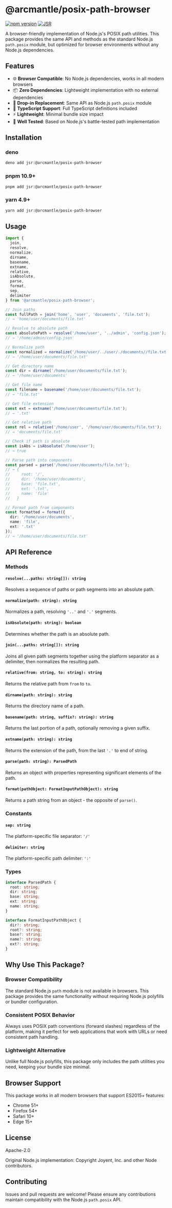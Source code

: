 # @arcmantle/posix-path-browser

[![npm version](https://badge.fury.io/js/@arcmantle%2Fposix-path-browser.svg)](https://badge.fury.io/js/@arcmantle%2Fposix-path-browser)
[![JSR](https://jsr.io/badges/@arcmantle/posix-path-browser)](https://jsr.io/@arcmantle/posix-path-browser)

A browser-friendly implementation of Node.js's POSIX path utilities. This package provides the same API and methods as the standard Node.js `path.posix` module, but optimized for browser environments without any Node.js dependencies.

## Features

- 🌐 **Browser Compatible**: No Node.js dependencies, works in all modern browsers
- 📦 **Zero Dependencies**: Lightweight implementation with no external dependencies
- 🔄 **Drop-in Replacement**: Same API as Node.js `path.posix` module
- 🎯 **TypeScript Support**: Full TypeScript definitions included
- ⚡ **Lightweight**: Minimal bundle size impact
- 🧪 **Well Tested**: Based on Node.js's battle-tested path implementation

## Installation

### deno

```bash
deno add jsr:@arcmantle/posix-path-browser
```

### pnpm 10.9+

```bash
pnpm add jsr:@arcmantle/posix-path-browser
```

### yarn 4.9+

```bash
yarn add jsr:@arcmantle/posix-path-browser
```

## Usage

```typescript
import {
  join,
  resolve,
  normalize,
  dirname,
  basename,
  extname,
  relative,
  isAbsolute,
  parse,
  format,
  sep,
  delimiter
} from '@arcmantle/posix-path-browser';

// Join paths
const fullPath = join('home', 'user', 'documents', 'file.txt');
// → 'home/user/documents/file.txt'

// Resolve to absolute path
const absolutePath = resolve('/home/user', '../admin', 'config.json');
// → '/home/admin/config.json'

// Normalize path
const normalized = normalize('/home/user/../user/./documents//file.txt');
// → '/home/user/documents/file.txt'

// Get directory name
const dir = dirname('/home/user/documents/file.txt');
// → '/home/user/documents'

// Get file name
const filename = basename('/home/user/documents/file.txt');
// → 'file.txt'

// Get file extension
const ext = extname('/home/user/documents/file.txt');
// → '.txt'

// Get relative path
const rel = relative('/home/user', '/home/user/documents/file.txt');
// → 'documents/file.txt'

// Check if path is absolute
const isAbs = isAbsolute('/home/user');
// → true

// Parse path into components
const parsed = parse('/home/user/documents/file.txt');
// → {
//     root: '/',
//     dir: '/home/user/documents',
//     base: 'file.txt',
//     ext: '.txt',
//     name: 'file'
//   }

// Format path from components
const formatted = format({
  dir: '/home/user/documents',
  name: 'file',
  ext: '.txt'
});
// → '/home/user/documents/file.txt'
```

## API Reference

### Methods

#### `resolve(...paths: string[]): string`

Resolves a sequence of paths or path segments into an absolute path.

#### `normalize(path: string): string`

Normalizes a path, resolving `'..'` and `'.'` segments.

#### `isAbsolute(path: string): boolean`

Determines whether the path is an absolute path.

#### `join(...paths: string[]): string`

Joins all given path segments together using the platform separator as a delimiter, then normalizes the resulting path.

#### `relative(from: string, to: string): string`

Returns the relative path from `from` to `to`.

#### `dirname(path: string): string`

Returns the directory name of a path.

#### `basename(path: string, suffix?: string): string`

Returns the last portion of a path, optionally removing a given suffix.

#### `extname(path: string): string`

Returns the extension of the path, from the last `'.'` to end of string.

#### `parse(path: string): ParsedPath`

Returns an object with properties representing significant elements of the path.

#### `format(pathObject: FormatInputPathObject): string`

Returns a path string from an object - the opposite of `parse()`.

### Constants

#### `sep: string`

The platform-specific file separator: `'/'`

#### `delimiter: string`

The platform-specific path delimiter: `':'`

### Types

```typescript
interface ParsedPath {
  root: string;
  dir: string;
  base: string;
  ext: string;
  name: string;
}

interface FormatInputPathObject {
  dir?: string;
  root?: string;
  base?: string;
  name?: string;
  ext?: string;
}
```

## Why Use This Package?

### Browser Compatibility

The standard Node.js `path` module is not available in browsers. This package provides the same functionality without requiring Node.js polyfills or bundler configuration.

### Consistent POSIX Behavior

Always uses POSIX path conventions (forward slashes) regardless of the platform, making it perfect for web applications that work with URLs or need consistent path handling.

### Lightweight Alternative

Unlike full Node.js polyfills, this package only includes the path utilities you need, keeping your bundle size minimal.

## Browser Support

This package works in all modern browsers that support ES2015+ features:

- Chrome 51+
- Firefox 54+
- Safari 10+
- Edge 15+

## License

Apache-2.0

Original Node.js implementation:
Copyright Joyent, Inc. and other Node contributors.

## Contributing

Issues and pull requests are welcome! Please ensure any contributions maintain compatibility with the Node.js `path.posix` API.
